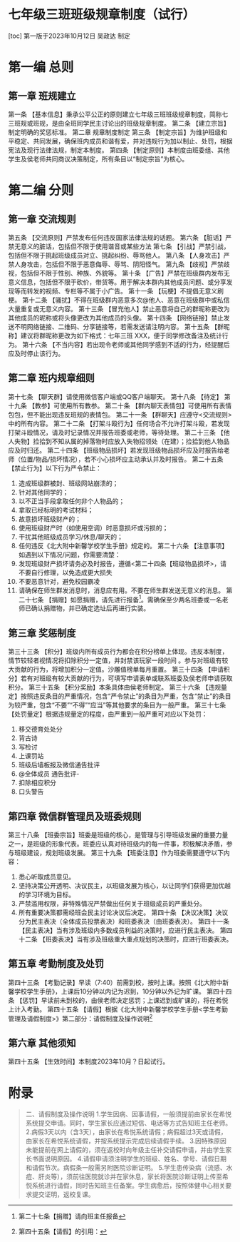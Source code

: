 # 七年级三班班级规章制度（试行）
[toc]
第一版于2023年10月12日 吴政达 制定
# 第一编  总则
## 第一章  班规建立
第一条 【基本信息】秉承公平公正的原则建立七年级三班班级规章制度，简称七三班规或班规，是由全班同学民主讨论出的班级规章制度。
第二条 【建立宗旨】制定明确的奖惩标准。
第二章  规章制度制定
第三条 【制定宗旨】为维护班级和平稳定、共同发展，确保班内成员和谐有爱，并对违规行为加以制止、处罚，根据宪法及现行法律法规，制定本制度。
第四条 【制定原则】本制度由班委组、其他学生及侯老师共同商议决策制定，所有条目以“制定宗旨”为核心。
# 第二编  分则
## 第一章  交流规则
第五条 【交流原则】严禁发布任何违反国家法律法规的话题。
第六条 【脏话】严禁无意义的脏话，包括但不限于使用谐音或某些方法
第七条 【引战】严禁引战，包括但不限于挑起班级成员对立、挑起纠纷、辱骂他人。
第八条 【人身攻击】严禁人身攻击，包括但不限于恶意侮辱、辱骂、阴阳怪气。
第九条 【歧视】严禁歧视，包括但不限于性别、种族、外貌等。
第十条 【广告】严禁在班级群内发布无意义信息，包括但不限于砍价，带货等。用于解决本群内其他成员问题、或分享发现等而转发的视频、专栏等不属于小广告。
第十一条 【玩梗】不提倡无意义刷梗。
第十二条 【骚扰】不得在班级群内恶意多次@他人、恶意在班级群中或私信大量重复或无意义内容。
第十三条 【冒充他人】禁止恶意将自己的群昵称更改为其他成员的昵称或将头像更改为其他成员的头像。
第十四条 【网络链接】禁止发送不明网络链接、二维码、分享链接等，若需发送请注明内容。
第十五条 【群昵称】建议将群昵称更改为如下格式：七年三班 XXX，便于同学修改备注及统计行为。
第十六条 【不当内容】若出现令老师或其他同学感到不适的行为，经提醒后应及时停止该行为。
## 第二章  班内规章细则
第十七条 【聊天群】请使用微信客户端或QQ客户端聊天。
第十八条 【待定】
第十九条 【教参】可使用所有教参。
第二十条 【群内聊天表情包】可使用所有表情包包，但不能出现违反班规的表情包。
第二十一条 【群聊天】应遵守<交流规则>中的所有内容。
第二十二条 【打架斗殴行为】任何场合不允许打架斗殴，若发现打架斗殴情况，请及时记录情况并报告班委或老师，等待处理。
第二十三条 【他人失物】捡拾到不知从属的掉落物时应放入失物招领处（在建）；捡拾到他人物品应及时归还。
第二十四条 【班级物品损坏】若发现班级物品损坏应及时报告给老师（位置/物品/损坏情况），若不小心损坏应主动承认并及时报告。
第二十五条 【禁止行为】以下行为严令禁止：
1. 造成班级群被封、班级网站崩溃的；
2. 针对其他同学的；
3. 以不正当手段拿取任何非个人物品的；
4. 拿取已经标明的考试材料；
5. 故意损坏班级财产的；
6. 使用班级财产时（如使用空调）时恶意损坏或污损的；
7. 干扰其他班级成员学习/休息/聊天的；
8. 任何违反《北大附中新馨学校学生手册》规定的。
第二十六条 【注意事项】如遇到以下情况/问题，你需要清楚：
1. 发现班级财产损坏请务必及时报告，遵循<第二十四条【班级物品损坏>，请不要自行修理，以免造成更大损失
2. 不要恶意针对，避免校园霸凌
3. 请确保在师生群发消息时，消息应有用。不要在师生群发送无意义的消息。
第二十七条 【捐赠】如愿捐赠，请先进行报备[^1]。需确保至少两名班委或一名老师已确认捐赠物，并已确定选址后再进行实装。
## 第三章  奖惩制度
第三十三条 【积分】班级内所有成员行为都会在积分榜单上体现。违反本制度，情节较轻者视情况将扣除积分一定值，并封禁该玩家一段时间 。参与对班级有较大贡献的行为，将增加积分一定值。沙雕值榜单每月重置。 
第三十四条 【申请积分】若有对班级有较大贡献的行为，可填写申请表单或联系班委及侯老师申请获取积分。
第三十五条 【积分奖励】本条具体由侯老师制定。
第三十六条 【违规量定】按照违反条目的严重情况，包含“严令禁止”的条目为严重，包含“禁止”的条目为较严重，包含“不要”“不得”“应当”等其他要求的条目为一般严重。
第三十七条 【处罚量定】根据违规量定的程度，由严重到一般严重可对应以下处罚：
1. 移交德育处处分
2. 背古诗
3. 写检讨
4. 上课罚站
5. 班级后墙板报及微信通告批评
6. @全体成员 通告批评-
7. 扣除相应积分
8. 口头警告
## 第四章  微信群管理员及班委规则
第三十八条 【班委宗旨】班委是班级的核心，是管理与引导班级发展的重要力量之一，是班级的形象代表。班委应认真对待班级内的每一件事，积极解决矛盾，参与班级建设，规划班级发展。
第三十九条 【班委注意】作为班委需要遵守以下内容：
1. 悉心听取成员意见。
2. 坚持决策公开透明、决议民主，以班级发展为核心，以让同学们获得更加优越的学习环境为目标。
3. 严禁滥用权限，非特殊情况严禁做出任何关于班级成员的严重处分。
4. 所有重要决策都需经班会民主讨论决议后决定。
第四十条 【决议决策】决议分为民主表决（全体成员投票表决）和班委表决（由班委表决）。
第四十一条 【民主表决】当有涉及班级内多数成员利益的决策时，应进行民主表决。
第四十二条 【班委表决】当有涉及班级重大重点规划的决策时，应进行班委表决。
## 第五章 考勤制度及处罚
第四十三条 【考勤记录】早读（7:40）前需到校，按时上课。按照《北大附中新馨学校学生手册》，上课后10分钟以内记为迟到，10分钟以外记为旷课。
第四十四条 【惩罚】早读前未到校的，由侯老师决定惩罚；上课迟到或旷课的，将在希悦上计入考勤。
第四十五条 【请假】根据《北大附中新馨学校学生手册<学生考勤管理及请假制度>》第二部分：请假制度及操作说明[^2]
## 第六章  其他须知
第四十五条 【生效时间】本制度2023年10月？日起试行。
# 附录
[^1]: 第二十七条【捐赠】请向班主任报备
[^2]: 第四十五条【请假】的引用：
> 二、请假制度及操作说明 
> 1.学生因病、因事请假，一般须提前由家长在希悦系统提交申请。同时，学生家长应通过短信、电话等方式告知班主任老师。 
> 2.病假3天以内（含3天），由家长在希悦系统请假；病假超过3天或请假，由家长在希悦系统请假，并按系统提示完成后续请假手续。 
> 3.因特殊原因未能提前在网上请假的，须在返校时向年级主任补交请假申请，并由学生家长书面说明原因。 
> 4.请假申请须注明学生的班级、姓名、学号、请假日期和请假节次。病假条一般需另附医院诊断证明。 
> 5.学生患传染病（流感、水痘、肝炎等），须前往医院就诊并在家休息，家长将医院诊断证明上传至希悦系统进行请假，同时告知班主任备案。学生病愈后，按照体健中心相关要求提交证明，返校复课。